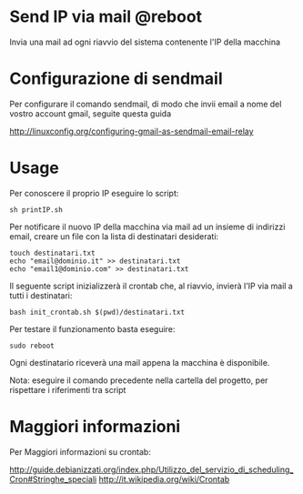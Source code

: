 Send IP via mail @reboot
================================

Invia una mail ad ogni riavvio del sistema contenente l'IP della macchina

Configurazione di sendmail
==========================

Per configurare il comando sendmail, di modo che invii email a nome del vostro account gmail, seguite questa guida

http://linuxconfig.org/configuring-gmail-as-sendmail-email-relay
  
Usage
=====

Per conoscere il proprio IP eseguire lo script:

    sh printIP.sh

Per notificare il nuovo IP della macchina via mail ad un insieme di indirizzi email, creare un file con la lista di destinatari desiderati:

    touch destinatari.txt
    echo "email@dominio.it" >> destinatari.txt
    echo "email1@dominio.com" >> destinatari.txt

Il seguente script inizializzerà il crontab che, al riavvio, invierà l'IP via mail a tutti i destinatari:

    bash init_crontab.sh $(pwd)/destinatari.txt

Per testare il funzionamento basta eseguire:

    sudo reboot
    
Ogni destinatario riceverà una mail appena la macchina è disponibile.

Nota: eseguire il comando precedente nella cartella del progetto, per rispettare i riferimenti tra script

Maggiori informazioni
=====================
Per Maggiori informazioni su crontab:

http://guide.debianizzati.org/index.php/Utilizzo_del_servizio_di_scheduling_Cron#Stringhe_speciali
http://it.wikipedia.org/wiki/Crontab
